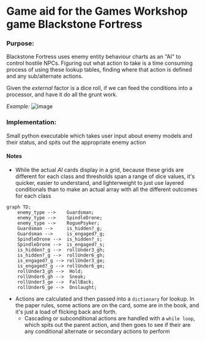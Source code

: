 # Game aid for the Games Workshop game Blackstone Fortress

### Purpose: 
Blackstone Fortress uses enemy entity behaviour charts as an "AI" to control hostile NPCs. 
Figuring out what action to take is a time consuming process of using these lookup tables, finding where that action is defined and any sub/alternate actions. 

Given the *external* factor is a dice roll, if we can feed the conditions into a processor, and have it do all the grunt work. 

*Example:*
![image](https://user-images.githubusercontent.com/80669114/231964722-6e323536-d58c-479c-b6a8-2a7711496ab0.png)

### Implementation:
Small python executable which takes user input about enemy models and their status, and spits out the appropriate enemy action

#### Notes
- While the actual *AI* cards display in a grid, because these grids are different for each class and thresholds span a range of dice values, it's quicker, easier to understand, and lighterweight to just use layered conditionals than to make an actual array with all the different outcomes for each class

```mermaid
graph TD;
    enemy_type -->    Guardsman;
    enemy_type -->    SpindleDrone;
    enemy_type -->    RoguePsyker;
    Guardsman -->     is_hidden?_g;
    Guardsman -->     is_engaged?_g;
    SpindleDrone -->  is_hidden?_s;
    SpindleDrone -->  is_engaged?_s;
    is_hidden?_g -->  rollUnder3_gh;
    is_hidden?_g -->  rollUnder6_gh;
    is_engaged?_g --> rollUnder3_ge;
    is_engaged?_g --> rollUnder6_ge;
    rollUnder3_gh -->  Hold;
    rollUnder6_gh -->  Sneak;
    rollUnder3_ge -->  FallBack;
    rollUnder6_ge -->  Onslaught;
```

- Actions are calculated and then passed into a `dictionary` for lookup. In the paper rules, some actions are on the card, some are in the book, and it's just a load of flicking back and forth.
  + Cascading or subconditional actions are handled with a `while loop`, which spits out the parent action, and then goes to see if their are any conditional alternate or secondary actions to perform
